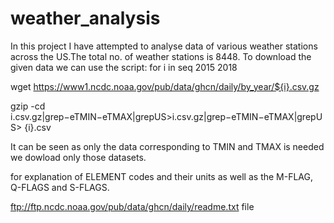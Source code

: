 # weather_analysis

In this project I have attempted to analyse data of various weather stations across the US.The total no. of weather stations is 8448.
To download the given data we can use the script: for i in seq 2015 2018

wget https://www1.ncdc.noaa.gov/pub/data/ghcn/daily/by_year/${i}.csv.gz

gzip -cd  i.csv.gz|grep−eTMIN−eTMAX|grepUS>i.csv.gz|grep−eTMIN−eTMAX|grepUS> {i}.csv

It can be seen as only the data corresponding to TMIN and TMAX is needed we dowload only those datasets.

for explanation of ELEMENT codes and their units as well as the M-FLAG, Q-FLAGS and S-FLAGS.

ftp://ftp.ncdc.noaa.gov/pub/data/ghcn/daily/readme.txt file
